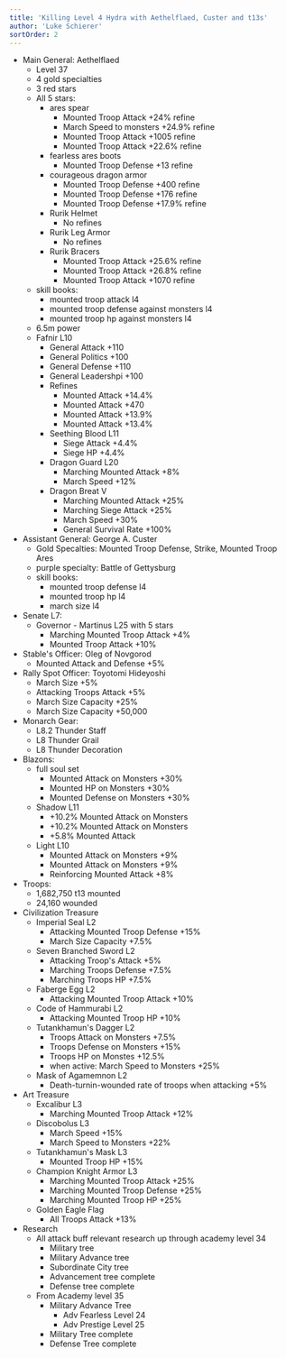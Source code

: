 ```yaml
---
title: 'Killing Level 4 Hydra with Aethelflaed, Custer and t13s'
author: 'Luke Schierer'
sortOrder: 2
---
```


* Main General: Aethelflaed
  * Level 37
  * 4 gold specialties
  * 3 red stars
  * All 5 stars: 
    * ares spear
      * Mounted Troop Attack +24% refine
      * March Speed to monsters +24.9% refine
      * Mounted Troop Attack +1005 refine
      * Mounted Troop Attack +22.6% refine
    * fearless ares boots
      * Mounted Troop Defense +13 refine
    * courageous dragon armor
      * Mounted Troop Defense +400 refine
      * Mounted Troop Defense +176 refine
      * Mounted Troop Defense +17.9% refine
    * Rurik Helmet
      * No refines
    * Rurik Leg Armor
      * No refines
    * Rurik Bracers
      * Mounted Troop Attack +25.6% refine
      * Mounted Troop Attack +26.8% refine
      * Mounted Troop Attack +1070 refine
  * skill books:
    * mounted troop attack l4
    * mounted troop defense against monsters l4
    * mounted troop hp against monsters l4
  * 6.5m power
  * Fafnir L10
    * General Attack +110
    * General Politics +100
    * General Defense +110
    * General Leadershpi +100
    * Refines
      * Mounted Attack +14.4%
      * Mounted Attack +470
      * Mounted Attack +13.9%
      * Mounted Attack +13.4%
    * Seething Blood L11
      * Siege Attack +4.4%
      * Siege HP +4.4%
    * Dragon Guard L20
      * Marching Mounted Attack +8%
      * March Speed +12%
    * Dragon Breat V
      * Marching Mounted Attack +25%
      * Marching Siege Attack +25%
      * March Speed +30%
      * General Survival Rate +100%
* Assistant General: George A. Custer
  * Gold Specalties: Mounted Troop Defense, Strike, Mounted Troop Ares
  * purple specialty: Battle of Gettysburg
  * skill books:
    * mounted troop defense l4
    * mounted troop hp l4
    * march size l4
* Senate L7:
  * Governor - Martinus L25 with 5 stars
    * Marching Mounted Troop Attack +4%
    * Mounted Troop Attack +10%
* Stable's Officer: Oleg of Novgorod
  * Mounted Attack and Defense +5%
* Rally Spot Officer: Toyotomi Hideyoshi
  * March Size +5%
  * Attacking Troops Attack +5%
  * March Size Capacity +25%
  * March Size Capacity +50,000
* Monarch Gear:
  * L8.2 Thunder Staff
  * L8 Thunder Grail
  * L8 Thunder Decoration
* Blazons:
  * full soul set
    * Mounted Attack on Monsters +30%
    * Mounted HP on Monsters +30%
    * Mounted Defense on Monsters +30%
  * Shadow L11 
    * +10.2% Mounted Attack on Monsters
    * +10.2% Mounted Attack on Monsters
    * +5.8% Mounted Attack
  * Light L10
    * Mounted Attack on Monsters +9%
    * Mounted Attack on Monsters +9%
    * Reinforcing Mounted Attack +8%
* Troops:
  * 1,682,750 t13 mounted
  * 24,160 wounded
* Civilization Treasure
  * Imperial Seal L2
    * Attacking Mounted Troop Defense +15%
    * March Size Capacity +7.5%
  * Seven Branched Sword L2
    * Attacking Troop's Attack +5%
    * Marching Troops Defense +7.5%
    * Marching Troops HP +7.5%
  * Faberge Egg L2
    * Attacking Mounted Troop Attack +10%
  * Code of Hammurabi L2
    * Attacking Mounted Troop HP +10%
  * Tutankhamun's Dagger L2
    * Troops Attack on Monsters +7.5%
    * Troops Defense on Monsters +15%
    * Troops HP on Monstes +12.5%
    * when active: March Speed to Monsters +25%
  * Mask of Agamemnon L2
    * Death-turnin-wounded rate of troops when attacking +5%
* Art Treasure
  * Excalibur L3
    * Marching Mounted Troop Attack +12%
  * Discobolus L3
    * March Speed +15%
    * March Speed to Monsters +22%
  * Tutankhamun's Mask L3
    * Mounted Troop HP +15%
  * Champion Knight Armor L3
    * Marching Mounted Troop Attack +25%
    * Marching Mounted Troop Defense +25%
    * Marching Mounted Troop HP +25%
  * Golden Eagle Flag
    * All Troops Attack +13%
* Research
  * All attack buff relevant research up through academy level 34
    * Military tree
    * Military Advance tree
    * Subordinate City tree
    * Advancement tree complete 
    * Defense tree complete
  * From Academy level 35
    * Military Advance Tree
      * Adv Fearless Level 24
      * Adv Prestige Level 25
    * Military Tree complete
    * Defense Tree complete
